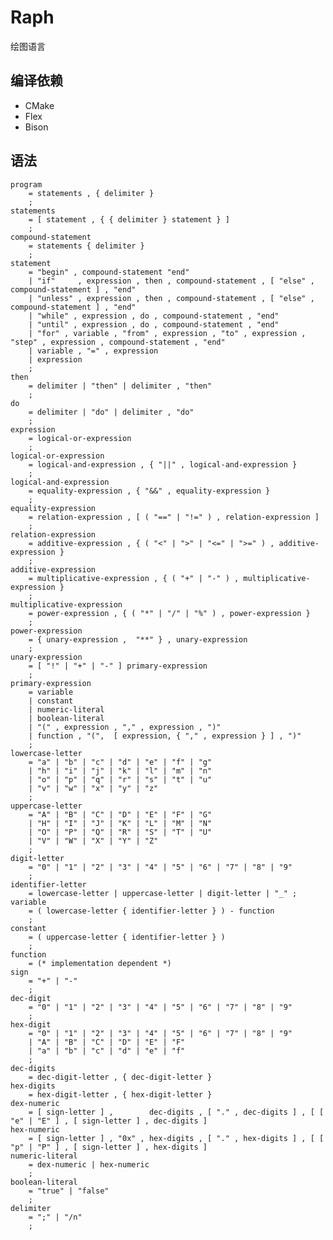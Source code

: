 Raph
====

绘图语言

编译依赖
----
* CMake
* Flex
* Bison

语法
----
	program
		= statements , { delimiter }
		;
	statements
		= [ statement , { { delimiter } statement } ]
		;
	compound-statement
		= statements { delimiter }
		;
	statement
		= "begin" , compound-statement "end"
		| "if"     , expression , then , compound-statement , [ "else" , compound-statement ] , "end"
		| "unless" , expression , then , compound-statement , [ "else" , compound-statement ] , "end"
		| "while" , expression , do , compound-statement , "end"
		| "until" , expression , do , compound-statement , "end"
		| "for" , variable , "from" , expression , "to" , expression , "step" , expression , compound-statement , "end"
		| variable , "=" , expression
		| expression
		;
	then 
		= delimiter | "then" | delimiter , "then"
		;
	do
		= delimiter | "do" | delimiter , "do"
		;
	expression
		= logical-or-expression
		;
	logical-or-expression
		= logical-and-expression , { "||" , logical-and-expression }
		;
	logical-and-expression
		= equality-expression , { "&&" , equality-expression }
		;
	equality-expression
		= relation-expression , [ ( "==" | "!=" ) , relation-expression ]
		;
	relation-expression
		= additive-expression , { ( "<" | ">" | "<=" | ">=" ) , additive-expression }
		;
	additive-expression
		= multiplicative-expression , { ( "+" | "-" ) , multiplicative-expression }
		;
	multiplicative-expression
		= power-expression , { ( "*" | "/" | "%" ) , power-expression }
		;
	power-expression
		= { unary-expression ,  "**" } , unary-expression
		;
	unary-expression
		= [ "!" | "+" | "-" ] primary-expression
		;
	primary-expression
		= variable
		| constant
		| numeric-literal
		| boolean-literal
		| "(" , expression , "," , expression , ")"
		| function , "(",  [ expression, { "," , expression } ] , ")"
		;
	lowercase-letter
		= "a" | "b" | "c" | "d" | "e" | "f" | "g"
		| "h" | "i" | "j" | "k" | "l" | "m" | "n"
		| "o" | "p" | "q" | "r" | "s" | "t" | "u"
		| "v" | "w" | "x" | "y" | "z"
		;
	uppercase-letter
		= "A" | "B" | "C" | "D" | "E" | "F" | "G"
		| "H" | "I" | "J" | "K" | "L" | "M" | "N"
		| "O" | "P" | "Q" | "R" | "S" | "T" | "U"
		| "V" | "W" | "X" | "Y" | "Z"
		;
	digit-letter
		= "0" | "1" | "2" | "3" | "4" | "5" | "6" | "7" | "8" | "9"
		;
	identifier-letter
		= lowercase-letter | uppercase-letter | digit-letter | "_" ;
	variable
		= ( lowercase-letter { identifier-letter } ) - function
		;
	constant
		= ( uppercase-letter { identifier-letter } )
		;
	function
		= (* implementation dependent *)
	sign
		= "+" | "-"
		;
	dec-digit
		= "0" | "1" | "2" | "3" | "4" | "5" | "6" | "7" | "8" | "9"
		;
	hex-digit
		= "0" | "1" | "2" | "3" | "4" | "5" | "6" | "7" | "8" | "9"
		| "A" | "B" | "C" | "D" | "E" | "F"
		| "a" | "b" | "c" | "d" | "e" | "f"
		;
	dec-digits
		= dec-digit-letter , { dec-digit-letter }
	hex-digits
		= hex-digit-letter , { hex-digit-letter }
	dex-numeric
		= [ sign-letter ] ,        dec-digits , [ "." , dec-digits ] , [ [ "e" | "E" ] , [ sign-letter ] , dec-digits ]
	hex-numeric
		= [ sign-letter ] , "0x" , hex-digits , [ "." , hex-digits ] , [ [ "p" | "P" ] , [ sign-letter ] , hex-digits ]
	numeric-literal
		= dex-numeric | hex-numeric
		;
	boolean-literal
		= "true" | "false"
		;
	delimiter
		= ";" | "/n"
		;